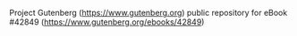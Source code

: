 Project Gutenberg (https://www.gutenberg.org) public repository for eBook #42849 (https://www.gutenberg.org/ebooks/42849)
